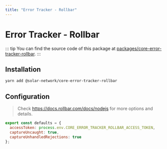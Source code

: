 ```yaml
---
title: "Error Tracker - Rollbar"
---
```


# Error Tracker - Rollbar

::: tip
You can find the source code of this package at [packages/core-error-tracker-rollbar](https://github.com/solar-network/solar-core/tree/develop/packages/core-error-tracker-rollbar).
:::

## Installation

```bash
yarn add @solar-network/core-error-tracker-rollbar
```

## Configuration

> Check https://docs.rollbar.com/docs/nodejs for more options and details.

```js
export const defaults = {
  accessToken: process.env.CORE_ERROR_TRACKER_ROLLBAR_ACCESS_TOKEN,
  captureUncaught: true,
  captureUnhandledRejections: true
};
```
